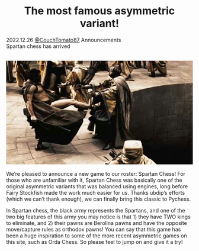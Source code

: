 <h1 align="center">The most famous asymmetric variant!</h1>
<div class="meta-headline">
    <div class= "meta">
        <span class="text">2022.12.26</span>
        <span class="text"><a href="/@/e-pluszak">@CouchTomato87</a></span>
        <span class="text">Announcements</span>
    </div>
    <div class= "headline">Spartan chess has arrived</div>
</div>
</br>

![spartan-kick](https://github.com/gbtami/pychess-variants/blob/master/static/images/spartan-kick.jpg)

We’re pleased to announce a new game to our roster: Spartan Chess! For those who are unfamiliar with it, Spartan Chess was basically one of the original asymmetric variants that was balanced using engines, long before Fairy Stockfish made the work much easier for us.
Thanks ubdip’s efforts (which we can’t thank enough), we can finally bring this classic to Pychess.

In Spartan chess, the black army represents the Spartans, and one of the two big features of this army you may notice is that 1) they have TWO kings to eliminate, and 2) their pawns are Berolina pawns and have the opposite move/capture rules as orthodox pawns! You can say that this game has been a huge inspiration to some of the more recent asymmetric games on this site, such as Orda Chess. So please feel to jump on and give it a try!
